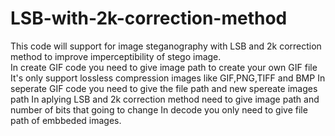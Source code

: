 # LSB-with-2k-correction-method
This code will support for image steganography with LSB and 2k correction method to improve imperceptibility of stego image.  
In create GIF code you need to give image path to create your own GIF file It's only support lossless compression images like GIF,PNG,TIFF and BMP
In seperate GIF code you need to give the file path and new spereate images path
In aplying LSB and 2k correction method need to give image path and number of bits that going to change 
In decode you only need to give file path of embbeded images.
